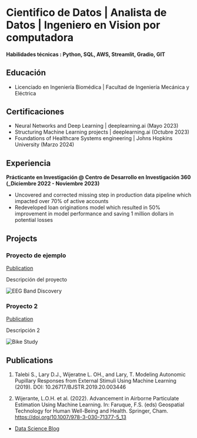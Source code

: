 # Cientifico de Datos | Analista de Datos | Ingeniero en Vision por computadora 

#### Habilidades técnicas : Python, SQL, AWS, Streamlit, Gradio, GIT

## Educación			        		
- Licenciado en Ingeniería Biomédica | Facultad de Ingeniería Mecánica y Eléctrica

## Certificaciones
- Neural Networks and Deep Learning | deeplearning.ai (Mayo 2023)
- Structuring Machine Learning projects |  deeplearning.ai (Octubre 2023)
- Foundations of Healthcare Systems engineering |  Johns Hopkins University (Marzo 2024)

## Experiencia
**Prácticante en Investigación @ Centro de Desarrollo en Investigación 360 (_Diciembre 2022 - Noviembre 2023)**
- Uncovered and corrected missing step in production data pipeline which impacted over 70% of active accounts
- Redeveloped loan originations model which resulted in 50% improvement in model performance and saving 1 million dollars in potential losses


## Projects
### Proyecto de ejemplo
[Publication](https://www.mdpi.com/1424-8220/22/8/3048)

Descripción del proyecto

![EEG Band Discovery](/assets/img/eeg_band_discovery.jpeg)

### Proyecto 2
[Publication](https://www.mdpi.com/1424-8220/22/11/4240)

Descripción 2

![Bike Study](/assets/img/bike_study.jpeg)



## Publications
1. Talebi S., Lary D.J., Wijeratne L. OH., and Lary, T. Modeling Autonomic Pupillary Responses from External Stimuli Using Machine Learning (2019). DOI: 10.26717/BJSTR.2019.20.003446

9. Wijerante, L.O.H. et al. (2022). Advancement in Airborne Particulate Estimation Using Machine Learning. In: Faruque, F.S. (eds) Geospatial Technology for Human Well-Being and Health. Springer, Cham. https://doi.org/10.1007/978-3-030-71377-5_13

- [Data Science Blog](https://medium.com/@shawhin)
